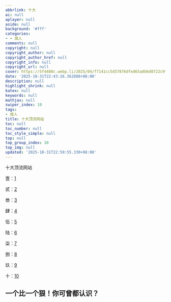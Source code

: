 ```yaml
---
abbrlink: 十大
ai: null
aplayer: null
aside: null
background: '#fff'
categories:
- - 成人
comments: null
copyright: null
copyright_author: null
copyright_author_href: null
copyright_info: null
copyright_url: null
cover: https://5f4480c.webp.li/2025/04/f7141cc5d57876dfed65a8b6d0722c9f.png
date: '2025-10-31T22:43:26.362888+08:00'
description: null
highlight_shrink: null
katex: null
keywords: null
mathjax: null
swiper_index: 10
tags:
- 成人
title: 十大顶流网站
toc: null
toc_number: null
toc_style_simple: null
top: null
top_group_index: 10
top_img: null
updated: '2025-10-31T22:59:55.330+08:00'
---
```

十大顶流网站

壹：[1](https://www.xvideos.com/)

贰：[2](https://cn.pornhub.com/)

叁：[3](https://www.xnxx.com/)

肆：[4](https://xhamster.com/)

伍：[5](https://www.livejasmin.com/)

陆：[6](https://www.youporn.com/)

柒：[7](https://chaturbate.com/)

捌：[8](https://cn.bongacams.com/)

玖：[9](https:///www.redtube.com/)

十：[10](https://spankbang.com/)

## 一个比一个狠！你可曾都认识？

